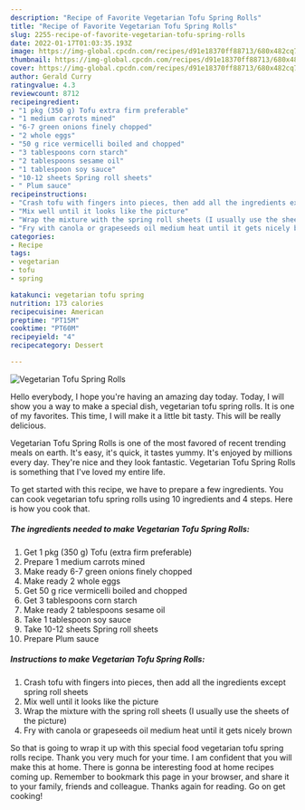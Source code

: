 ```yaml
---
description: "Recipe of Favorite Vegetarian Tofu Spring Rolls"
title: "Recipe of Favorite Vegetarian Tofu Spring Rolls"
slug: 2255-recipe-of-favorite-vegetarian-tofu-spring-rolls
date: 2022-01-17T01:03:35.193Z
image: https://img-global.cpcdn.com/recipes/d91e18370ff88713/680x482cq70/vegetarian-tofu-spring-rolls-recipe-main-photo.jpg
thumbnail: https://img-global.cpcdn.com/recipes/d91e18370ff88713/680x482cq70/vegetarian-tofu-spring-rolls-recipe-main-photo.jpg
cover: https://img-global.cpcdn.com/recipes/d91e18370ff88713/680x482cq70/vegetarian-tofu-spring-rolls-recipe-main-photo.jpg
author: Gerald Curry
ratingvalue: 4.3
reviewcount: 8712
recipeingredient:
- "1 pkg (350 g) Tofu extra firm preferable"
- "1 medium carrots mined"
- "6-7 green onions finely chopped"
- "2 whole eggs"
- "50 g rice vermicelli boiled and chopped"
- "3 tablespoons corn starch"
- "2 tablespoons sesame oil"
- "1 tablespoon soy sauce"
- "10-12 sheets Spring roll sheets"
- " Plum sauce"
recipeinstructions:
- "Crash tofu with fingers into pieces, then add all the ingredients except spring roll sheets"
- "Mix well until it looks like the picture"
- "Wrap the mixture with the spring roll sheets (I usually use the sheets of the picture)"
- "Fry with canola or grapeseeds oil medium heat until it gets nicely brown"
categories:
- Recipe
tags:
- vegetarian
- tofu
- spring

katakunci: vegetarian tofu spring 
nutrition: 173 calories
recipecuisine: American
preptime: "PT15M"
cooktime: "PT60M"
recipeyield: "4"
recipecategory: Dessert

---
```



![Vegetarian Tofu Spring Rolls](https://img-global.cpcdn.com/recipes/d91e18370ff88713/680x482cq70/vegetarian-tofu-spring-rolls-recipe-main-photo.jpg)

Hello everybody, I hope you're having an amazing day today. Today, I will show you a way to make a special dish, vegetarian tofu spring rolls. It is one of my favorites. This time, I will make it a little bit tasty. This will be really delicious.



Vegetarian Tofu Spring Rolls is one of the most favored of recent trending meals on earth. It's easy, it's quick, it tastes yummy. It's enjoyed by millions every day. They're nice and they look fantastic. Vegetarian Tofu Spring Rolls is something that I've loved my entire life.


To get started with this recipe, we have to prepare a few ingredients. You can cook vegetarian tofu spring rolls using 10 ingredients and 4 steps. Here is how you cook that.

<!--inarticleads1-->

##### The ingredients needed to make Vegetarian Tofu Spring Rolls:

1. Get 1 pkg (350 g) Tofu (extra firm preferable)
1. Prepare 1 medium carrots mined
1. Make ready 6-7 green onions finely chopped
1. Make ready 2 whole eggs
1. Get 50 g rice vermicelli boiled and chopped
1. Get 3 tablespoons corn starch
1. Make ready 2 tablespoons sesame oil
1. Take 1 tablespoon soy sauce
1. Take 10-12 sheets Spring roll sheets
1. Prepare  Plum sauce




<!--inarticleads2-->

##### Instructions to make Vegetarian Tofu Spring Rolls:

1. Crash tofu with fingers into pieces, then add all the ingredients except spring roll sheets
1. Mix well until it looks like the picture
1. Wrap the mixture with the spring roll sheets (I usually use the sheets of the picture)
1. Fry with canola or grapeseeds oil medium heat until it gets nicely brown




So that is going to wrap it up with this special food vegetarian tofu spring rolls recipe. Thank you very much for your time. I am confident that you will make this at home. There is gonna be interesting food at home recipes coming up. Remember to bookmark this page in your browser, and share it to your family, friends and colleague. Thanks again for reading. Go on get cooking!
